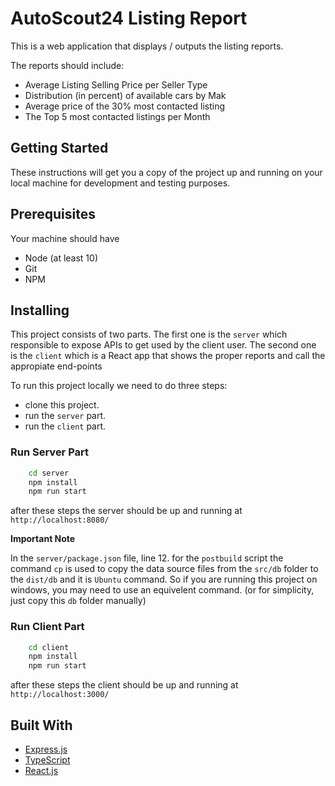 # AutoScout24 Listing Report

This is a web application that displays / outputs the listing reports.

The reports should include:

-   Average Listing Selling Price per Seller Type
-   Distribution (in percent) of available cars by Mak
-   Average price of the 30% most contacted listing
-   The Top 5 most contacted listings per Month

## Getting Started

These instructions will get you a copy of the project up and running on your local machine for development and testing purposes.

## Prerequisites

Your machine should have

-   Node (at least 10)
-   Git
-   NPM

## Installing

This project consists of two parts. The first one is the `server` which responsible to expose APIs to get used by the client user. The second one is the `client` which is a React app that shows the proper reports and call the appropiate end-points

To run this project locally we need to
do three steps:

-   clone this project.
-   run the `server` part.
-   run the `client` part.

### Run Server Part

```sh
    cd server
    npm install
    npm run start
```

after these steps the server should be up and running at `http://localhost:8080/`

**Important Note**

In the `server/package.json` file, line 12. for the `postbuild` script the command `cp` is used to copy the data source files from the `src/db` folder to the `dist/db` and it is `Ubuntu` command. So if you are running this project on windows, you may need to use an equivelent command. (or for simplicity, just copy this `db` folder manually)

### Run Client Part

```sh
    cd client
    npm install
    npm run start
```

after these steps the client should be up and running at `http://localhost:3000/`

## Built With

-   [Express.js](https://expressjs.com/)
-   [TypeScript](https://www.typescriptlang.org/)
-   [React.js](https://reactjs.org/)
